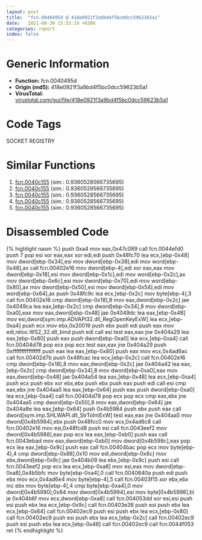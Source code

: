 ```yaml
---
layout: post
title:  "fcn.0040495d @ 418e0921f3a9bd4f5bc0dcc59623b5a1"
date:   2021-08-30 15:52:19 +0300
categories: report
index: false
---
```


# Generic Information
- **Function:** fcn.0040495d
- **Origin (md5):** 418e0921f3a9bd4f5bc0dcc59623b5a1
- **VirusTotal:** [virustotal.com/gui/file/418e0921f3a9bd4f5bc0dcc59623b5a1][virustotal_ref]

# Code Tags
<span class="tag" id="SOCKET">SOCKET</span>
<span class="tag" id="REGISTRY">REGISTRY</span>


# Similar Functions

1. [fcn.0040c155][similar_1_ref] (sim.: 0.9360528566735695)
2. [fcn.0040c155][similar_2_ref] (sim.: 0.9360528566735695)
3. [fcn.0040c155][similar_3_ref] (sim.: 0.9360528566735695)
4. [fcn.0040c155][similar_4_ref] (sim.: 0.9360528566735695)
5. [fcn.0040c155][similar_5_ref] (sim.: 0.9360528566735695)


# Disassembled Code

{% highlight nasm %}
push 0xa4
mov eax,0x47c089
call fcn.0044efd0
push 7
pop esi
xor eax,eax
xor edi,edi
push 0x48fc70
lea ecx,[ebp-0x48]
mov dword[ebp-0x34],esi
mov dword[ebp-0x38],edi
mov word[ebp-0x48],ax
call fcn.00402e16
mov dword[ebp-4],edi
xor eax,eax
mov dword[ebp-0x18],esi
mov dword[ebp-0x1c],edi
mov word[ebp-0x2c],ax
mov dword[ebp-0x6c],esi
mov dword[ebp-0x70],edi
mov word[ebp-0x80],ax
mov dword[ebp-0x50],esi
mov dword[ebp-0x54],edi
mov word[ebp-0x64],ax
push 0x48fc9c
lea ecx,[ebp-0x2c]
mov byte[ebp-4],3
call fcn.00402e16
cmp dword[ebp-0x18],8
mov eax,dword[ebp-0x2c]
jae 0x4049ca
lea eax,[ebp-0x2c]
cmp dword[ebp-0x34],8
mov dword[ebp-0xa0],eax
mov eax,dword[ebp-0x48]
jae 0x4049dc
lea eax,[ebp-0x48]
mov esi,dword[sym.imp.ADVAPI32.dll_RegOpenKeyExW]
lea ecx,[ebp-0xa4]
push ecx
mov ebx,0x20019
push ebx
push edi
push eax
mov edi,reloc.WS2_32.dll_bind
push edi
call esi
test eax,eax
jne 0x404a29
lea eax,[ebp-0x80]
push eax
push dword[ebp-0xa0]
lea ecx,[ebp-0xa4]
call fcn.00404d78
pop ecx
pop ecx
test eax,eax
jne 0x404a29
push 0xffffffffffffffff
push eax
lea eax,[ebp-0x80]
push eax
mov ecx,0x4ad6ac
call fcn.00402d7b
push 0x48fcac
lea ecx,[ebp-0x2c]
call fcn.00402e16
cmp dword[ebp-0x18],8
mov eax,dword[ebp-0x2c]
jae 0x404a42
lea eax,[ebp-0x2c]
cmp dword[ebp-0x34],8
mov dword[ebp-0xa0],eax
mov eax,dword[ebp-0x48]
jae 0x404a54
lea eax,[ebp-0x48]
lea ecx,[ebp-0xa4]
push ecx
push ebx
xor ebx,ebx
push ebx
push eax
push edi
call esi
cmp eax,ebx
jne 0x404aa5
lea eax,[ebp-0x64]
push eax
push dword[ebp-0xa0]
lea ecx,[ebp-0xa4]
call fcn.00404d78
pop ecx
pop ecx
cmp eax,ebx
jne 0x404aa5
cmp dword[ebp-0x50],8
mov eax,dword[ebp-0x64]
jae 0x404a8e
lea eax,[ebp-0x64]
push 0x4b5984
push ebx
push eax
call dword[sym.imp.SHLWAPI.dll_StrToIntExW]
test eax,eax
jne 0x404aa5
mov dword[0x4b5984],ebx
push 0x48fcc0
mov ecx,0x4ad6c8
call fcn.00402e16
mov esi,0x48fcd8
push esi
call fcn.0043eef2
mov dword[0x4b5988],eax
pop ecx
lea eax,[ebp-0xb0]
push eax
call fcn.0043ebad
mov eax,dword[ebp-0xb0]
mov dword[0x4b598c],eax
pop ecx
lea eax,[ebp-0x9c]
push eax
call fcn.00404bac
pop ecx
mov byte[ebp-4],4
cmp dword[ebp-0x88],0x10
mov edi,dword[ebp-0x8c]
mov ebx,dword[ebp-0x9c]
jae 0x404b09
lea ebx,[ebp-0x9c]
push esi
call fcn.0043eef2
pop ecx
lea ecx,[ebp-0xa8]
mov esi,eax
mov dword[ebp-0xa8],0x4b5bfc
mov byte[ebp-0xa4],0
call fcn.0040640a
push edi
push ebx
mov ecx,0x4ad6e4
mov byte[ebp-4],5
call fcn.00403f15
xor ebx,ebx
inc ebx
mov byte[ebp-4],4
cmp byte[ebp-0xa4],0
mov dword[0x4b5990],0x84
mov dword[0x4b5994],esi
mov byte[0x4b5998],bl
je 0x404b6f
mov ecx,dword[ebp-0xa8]
call fcn.004053dd
xor esi,esi
push esi
push ebx
lea ecx,[ebp-0x9c]
call fcn.00403e38
push esi
push ebx
lea ecx,[ebp-0x64]
call fcn.00402ec9
push esi
push ebx
lea ecx,[ebp-0x80]
call fcn.00402ec9
push esi
push ebx
lea ecx,[ebp-0x2c]
call fcn.00402ec9
push esi
push ebx
lea ecx,[ebp-0x48]
call fcn.00402ec9
call fcn.0044f053
ret
{% endhighlight %}


[similar_1_ref]: /report/fcn.0040c155@f675eb7591a3862690b6cdc54d5604df
[similar_2_ref]: /report/fcn.0040c155@bed9ebae5dcb4fc234ee0bdf6551cea7
[similar_3_ref]: /report/fcn.0040c155@e83552e81a6f265fd7baa50402d3d47d
[similar_4_ref]: /report/fcn.0040c155@5eead96f991d1eaa139e848643009945
[similar_5_ref]: /report/fcn.0040c155@1266d43f34f3aa1d71c3eb8ec80f6e2f
[virustotal_ref]: https://www.virustotal.com/gui/file/418e0921f3a9bd4f5bc0dcc59623b5a1